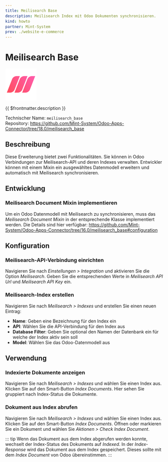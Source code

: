 ```yaml
---
title: Meilisearch Base
description: Meilisearch Index mit Odoo Dokumenten synchronisieren.
kind: howto
partner: Mint-System
prev: ./website-e-commerce
---
```


# Meilisearch Base

![](attachments/icons_odoo_meiliserch_base.png)

{{ $frontmatter.description }}

Technischer Name: `meilisearch_base`\
Repository: <https://github.com/Mint-System/Odoo-Apps-Connector/tree/18.0/meilisearch_base>

## Beschreibung

Diese Erweiterung bietet zwei Funktionalitäten. Sie können in Odoo Verbindungen zur Meilisearch-API und deren Indexes verwalten. Entwickler können mit einem Mixin ein ausgewähltes Datenmodell erweitern und automatisch mit Meilisearch synchronisieren.

## Entwicklung

### Meilisearch Document Mixin implementieren

Um ein Odoo Datenmodell mit Meilisearch zu synchronisieren, muss das _Meilisearch Document Mixin_ in der entsprechende Klasse implementiert werden. Die Details sind hier verfügbar: <https://github.com/Mint-System/Odoo-Apps-Connector/tree/16.0/meilisearch_base#configuration>

## Konfiguration

### Meilisearch-API-Verbindung einrichten

Navigieren Sie nach _Einstellungen > Integration_ und aktivieren Sie die Option _Meilisearch_. Geben Sie die entsprechenden Werte in _Meilisearch API Url_ und _Meilisearch API Key_ ein.

### Meilisearch-Index erstellen

Navigieren Sie nach _Meilisearch > Indexes_ und erstellen Sie einen neuen Eintrag:

- **Name**: Geben eine Bezeichnung für den Index ein
- **API**: Wählen Sie die API-Verbindung für den Index aus
- **Database Filter**: Geben Sie optional den Namen der Datenbank ein für welche der Index aktiv sein soll
- **Model**: Wählen Sie das Odoo-Datenmodell aus

## Verwendung

### Indexierte Dokumente anzeigen

Navigieren Sie nach _Meilisearch > Indexes_ und wählen Sie einen Index aus. Klicken Sie auf den Smart-Button _Index Documents_. Hier sehen Sie gruppiert nach Index-Status die Dokumente.

### Dokument aus Index abrufen

Navigieren Sie nach _Meilisearch > Indexes_ und wählen Sie einen Index aus. Klicken Sie auf den Smart-Button _Index Documents_. Öffnen oder markieren Sie ein Dokument und wählen Sie _Aktionen > Check Index Document_.

::: tip
Wenn das Dokument aus dem Index abgerufen werden konnte, wechselt der Index-Status des Dokuments auf _Indexed_. In der _Index-Response_ wird das Dokument aus dem Index gespeichert. Dieses sollte mit dem _Index Document_ von Odoo übereinstimmen.
:::
